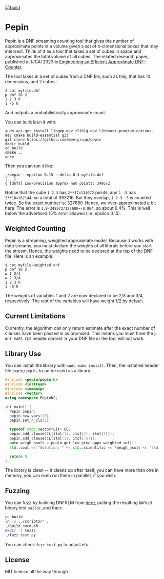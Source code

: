 [![build](https://github.com/meelgroup/pepin/actions/workflows/cmake-single-platform.yml/badge.svg)](https://github.com/meelgroup/pepin/actions/workflows/cmake-single-platform.yml)
# Pepin

Pepin is a DNF streaming counting tool that gives the number of approximate
points in a volume given a set of n-dimensional boxes that may intersect. Think
of it as a tool that takes a set of cubes in space and approximates the total
volume of all cubes. The related research paper, published at IJCAI 2023 is
[Engineering an Efficient Approximate
DNF-Counter](https://www.ijcai.org/proceedings/2023/226).

The tool takes in a set of cubes from a DNF file, such as this, that has 10
dimensions, and 2 cubes:
```plain
$ cat myfile.dnf
p dnf 20 2
1 2 3 0
1 -5 0
```

And outputs a probabilistically approximate count.

You can build&run it with:
```plain
sudo apt-get install libgmp-dev zlib1g-dev libboost-program-options-dev cmake build-essential git
git clone https://github.com/meelgroup/pepin
mkdir build
cd build
cmake ..
make
```

Then you can run it like:
```plain
./pepin --epsilon 0.15 --delta 0.1 myfile.dnf
[...]
c [dnfs] Low-precision approx num points: 348672
```

Notice that the cube `1 2 3` has `2**17=131072` points, and `1 -5` has
`2**18=262144`, so a total of 393216. But they overlap, `1 2 3 -5` is counted
twice. So the exact number is: 327680. Hence, we over-approximated a bit here.
The error is `1.0-348672/327680=-0.064`, so about 6.4%. This is well below the
advertised 15% error allowed (i.e. epsilon 0.15).

## Weighted Counting
Pepin is a streaming, weighted approximate model. Because it works with data
streams, you must declare the weights of all literals before you start the
stream. Hence, the weights need to be declared at the top of the DNF file. Here
is an example:
```plain
$ cat myfile-weighted.dnf
p dnf 20 2
w 1 2/3
w 2 3/4
1 2 3 0
1 -5 0
```

The weights of variables 1 and 2 are now declared to be 2/3 and 3/4,
respectively. The rest of the variables will have weight 1/2 by default.

## Current Limitations
Currently, the algorithm can only return estimate after the exact number of
clauses have been passed in as promised. This means you must have the `p dnf
VARS CLS` header correct in your DNF file or the tool will not work.

## Library Use
You can install the library with `sudo make install`. Then, the installed
header file `pepin/pepin.h` can be used as a library:
```cpp
#include <pepin/pepin.h>
#include <iostream>
#include <iomanip>
#include <vector>
using namespace PepinNS;

int main() {
  Pepin pepin;
  pepin.new_vars(20);
  pepin.set_n_cls(2);

  typedef std::vector<Lit> CL;
  pepin.add_clause(CL{itol(1), itol(2), itol(3)});
  pepin.add_clause(CL{itol(1), itol(-5)});
  auto weigh_nsols = pepin.get_low_prec_appx_weighted_sol();
  std::cout << "Solution: " << std::scientific << *weigh_nsols << "std::endl;

  return 0;
}
```

The library is clean -- it cleans up after itself, you can have more than one
in memory, you can even run them in parallel, if you wish.

## Fuzzing
You can fuzz by building DNFKLM from
[here](https://gitlab.com/Shrotri/DNF_Counting/), putting the resulting
`DNFKLM` binary into `build/`, and then:
```bash
cd build
ln -s ../scripts/* .
./build_norm.sh
mkdir -f tests
./fuzz_test.py
```

You can check `fuzz_test.py` to adjust etc.

## License
MIT license all the way through

